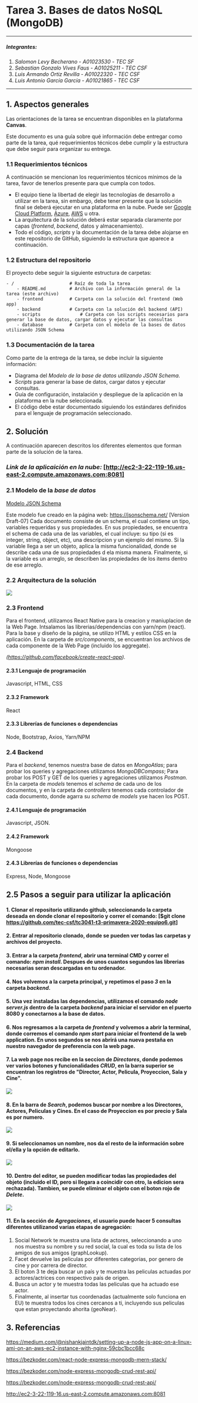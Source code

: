 # Tarea 3. Bases de datos NoSQL (MongoDB)

---

##### Integrantes:
1. *Salomon Levy Becherano* - *A01023530* - *TEC SF*
2. *Sebastian Gonzalo Vives Faus* - *A01025211* - *TEC CSF*
3. *Luis Armando Ortiz Revilla* - *A01022320* - *TEC CSF*
4. *Luis Antonio García García* - *A01021865* - *TEC CSF*

---
## 1. Aspectos generales

Las orientaciones de la tarea se encuentran disponibles en la plataforma **Canvas**.

Este documento es una guía sobre qué información debe entregar como parte de la tarea, qué requerimientos técnicos debe cumplir y la estructura que debe seguir para organizar su entrega.


### 1.1 Requerimientos técnicos

A continuación se mencionan los requerimientos técnicos mínimos de la tarea, favor de tenerlos presente para que cumpla con todos.

* El equipo tiene la libertad de elegir las tecnologías de desarrollo a utilizar en la tarea, sin embargo, debe tener presente que la solución final se deberá ejecutar en una plataforma en la nube. Puede ser  [Google Cloud Platform](https://cloud.google.com/?hl=es), [Azure](https://azure.microsoft.com/en-us/), [AWS](https://aws.amazon.com/es/free/) u otra.
* La arquitectura de la solución deberá estar separada claramente por capas (*frontend*, *backend*, datos y almacenamiento).
* Todo el código, *scripts* y la documentación de la tarea debe alojarse en este repositorio de GitHub, siguiendo la estructura que aparece a continuación.

### 1.2 Estructura del repositorio

El proyecto debe seguir la siguiente estructura de carpetas:
```
- / 			        # Raíz de toda la tarea
    - README.md			# Archivo con la información general de la tarea (este archivo)
    - frontend			# Carpeta con la solución del frontend (Web app)
    - backend			# Carpeta con la solución del backend (API)
    - scripts		        # Carpeta con los scripts necesarios para generar la base de datos, cargar datos y ejecutar las consultas
    - database			# Carpeta con el modelo de la bases de datos utilizando JSON Schema

```

### 1.3 Documentación de la tarea

Como parte de la entrega de la tarea, se debe incluir la siguiente información:

* Diagrama del *Modelo de la base de datos utilizando JSON Schema*.
* *Scripts* para generar la base de datos, cargar datos y ejecutar consultas.
* Guía de configuración, instalación y despliegue de la aplicación en la plataforma en la nube  seleccionada.
* El código debe estar documentado siguiendo los estándares definidos para el lenguaje de programación seleccionado.

## 2. Solución

A continuación aparecen descritos los diferentes elementos que forman parte de la solución de la tarea.
### *Link de la aplicaición en la nube:* [http://ec2-3-22-119-16.us-east-2.compute.amazonaws.com:8081]

### 2.1 Modelo de la *base de datos* 

[Modelo JSON Schema](database/DatabaseJsonScheme.json)

Este modelo fue creado en la página web: https://jsonschema.net/ [Version Draft-07]
Cada documento consiste de un schema, el cual contiene un tipo, variables requeridas y sus propiedades. En sus propiedades, se encuentra el schema de cada una de las variables, el cual incluye: su tipo (si es integer, string, object, etc), una descripcion y un ejemplo del mismo. Si la variable llega a ser un objeto, aplica la misma funcionalidad, donde se describe cada una de sus propiedades d ela misma manera. Finalmente, si la variable es un arreglo, se describen las propiedades de los items dentro de ese arreglo.

### 2.2 Arquitectura de la solución

![](database/Diagrama.png)

### 2.3 Frontend

Para el frontend, utilizamos React Native para la creacion y maniuplacion de la Web Page. Intsalamos las librerias/dependencias con yarn/npm (react). Para la base y diseño de la página, se utilizo HTML y estilos CSS en la aplicación. En la carpeta de *src/components*, se encuentran los archivos de cada componente de la Web Page (incluido los aggregate).

*(https://github.com/facebook/create-react-app).*

#### 2.3.1 Lenguaje de programación
Javascript, HTML, CSS
#### 2.3.2 Framework
React
#### 2.3.3 Librerías de funciones o dependencias
Node, Bootstrap, Axios, Yarn/NPM

### 2.4 Backend

Para el *backend*, tenemos nuestra base de datos en *MongoAtlas*; para probar los queries y agregaciones utilizamos *MongoDBCompass*; Para probar los POST y GET de los queries y agregaciones utilizamos *Postman*. En la carpeta de *models* tenemos el *schema* de cada uno de los documentos, y en la carpeta de *controllers* tenemos cada controlador de cada documento, donde agarra su *schema* de *models* yse hacen los POST.

#### 2.4.1 Lenguaje de programación
Javascript, JSON.
#### 2.4.2 Framework
Mongoose
#### 2.4.3 Librerías de funciones o dependencias
Express, Node, Mongoose

## 2.5 Pasos a seguir para utilizar la aplicación

#### 1. Clonar el repositorio utilizando github, seleccionando la carpeta deseada en donde clonar el repositorio y correr el comando: [$git clone https://github.com/tec-csf/tc3041-t3-primavera-2020-equipo6.git]
#### 2. Entrar al repositorio clonado, donde se pueden ver todas las carpetas y archivos del proyecto.
#### 3. Entrar a la carpeta *frontend*, abrir una terminal CMD y correr el comando: *npm install*. Despues de unos cuantos segundos las librerias necesarias seran descargadas en tu ordenador.
#### 4. Nos volvemos a la carpeta principal, y repetimos el paso *3* en la carpeta *backend*.
#### 5. Una vez instaladas las dependencias, utilizamos el comando *node server.js* dentro de la carpeta *backend* para iniciar el servidor en el puerto 8080 y conectarnos a la base de datos.
#### 6. Nos regresamos a la carpeta de *frontend* y volvemos a abrir la terminal, donde corremos el comando *npm start* para iniciar el frontend de la web application. En unos segundos se nos abrirá una nueva pestaña en nuestro navegador de preferencia con la web page.
#### 7. La web page nos recibe en la seccion de *Directores*, donde podemos ver varios botones y funcionalidades *CRUD*, en la barra superior se encuentran los registros de "Director, Actor, Pelicula, Proyeccion, Sala y Cine".
![](database/page1.png)
#### 8. En la barra de *Search*, podemos buscar por nombre a los Directores, Actores, Peliculas y Cines. En el caso de Proyeccion es por precio y Sala es por numero.
![](database/pagesearch.png)
#### 9. Si seleccionamos un nombre, nos da el resto de la información sobre el/ella y la opción de editarlo.
![](database/pageselect.png)
#### 10. Dentro del editor, se pueden modificar todas las propiedades del objeto (incluido el ID, pero si llegara a coincidir con otro, la edicion sera rechazada). Tambien, se puede eliminar el objeto con el boton rojo de *Delete*.
![](database/pageedit.png)
#### 11. En la sección de *Agregaciones*, el usuario puede hacer 5 consultas diferentes utilizanod varias etapas de agregación:
1. Social Network te muestra una lista de actores, seleccionando a uno nos muestra su nombre y su red social, la cual es toda su lista de los amigos de sus amigos (graphLookup).
2. Facet devuelve las peliculas por diferentes categorias, por genero de cine y por carrera de director.
3. El boton 3 te deja buscar un país y te muestra las peliculas actuadas por actores/actrices con respectivo país de origen.
4. Busca un actor y te muestra todas las peliculas que ha actuado ese actor.
5. Finalmente, al insertar tus coordenadas (actualmente solo funciona en EU) te muestra todos los cines cercanos a ti, incluyendo sus peliculas que estan proyectando ahorita (geoNear).

## 3. Referencias

https://medium.com/@nishankjaintdk/setting-up-a-node-js-app-on-a-linux-ami-on-an-aws-ec2-instance-with-nginx-59cbc1bcc68c

https://bezkoder.com/react-node-express-mongodb-mern-stack/

https://bezkoder.com/node-express-mongodb-crud-rest-api/

https://bezkoder.com/node-express-mongodb-crud-rest-api/

http://ec2-3-22-119-16.us-east-2.compute.amazonaws.com:8081
